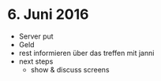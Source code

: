 # 6. Juni 2016

- Server put
- Geld
- rest informieren über das treffen mit janni
- next steps
  - show & discuss screens
